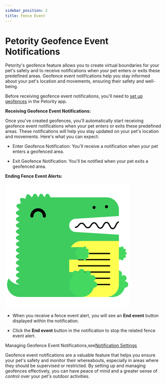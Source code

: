 ```yaml
---
sidebar_position: 2
title: Fence Event
---
```


# Petority Geofence Event Notifications
Petority's geofence feature allows you to create virtual boundaries for your pet's safety and to receive notifications when your pet enters or exits these predefined areas. Geofence event notifications help you stay informed about your pet's location and movements, ensuring their safety and well-being.

Before receiving geofence event notifications, you'll need to [set up geofences](/docs/petority/features/fences) in the Petority app.

**Receiving Geofence Event Notifications:**

Once you've created geofences, you'll automatically start receiving geofence event notifications when your pet enters or exits these predefined areas. These notifications will help you stay updated on your pet's location and movements. Here's what you can expect:

+ Enter Geofence Notification: You'll receive a notification when your pet enters a geofenced area.

+ Exit Geofence Notification: You'll be notified when your pet exits a geofenced area.

**Ending Fence Event Alerts:**

![End event](/img/logo.svg)

+ When you receive a fence event alert, you will see an **End event** button displayed within the notification. 

+ Click the **End event** button in the notification to stop the related fence event alert.

Managing Geofence Event Notifications,see[Notification Settings](/docs/petority/general-setting/notification)

Geofence event notifications are a valuable feature that helps you ensure your pet's safety and monitor their whereabouts, especially in areas where they should be supervised or restricted. By setting up and managing geofences effectively, you can have peace of mind and a greater sense of control over your pet's outdoor activities.
